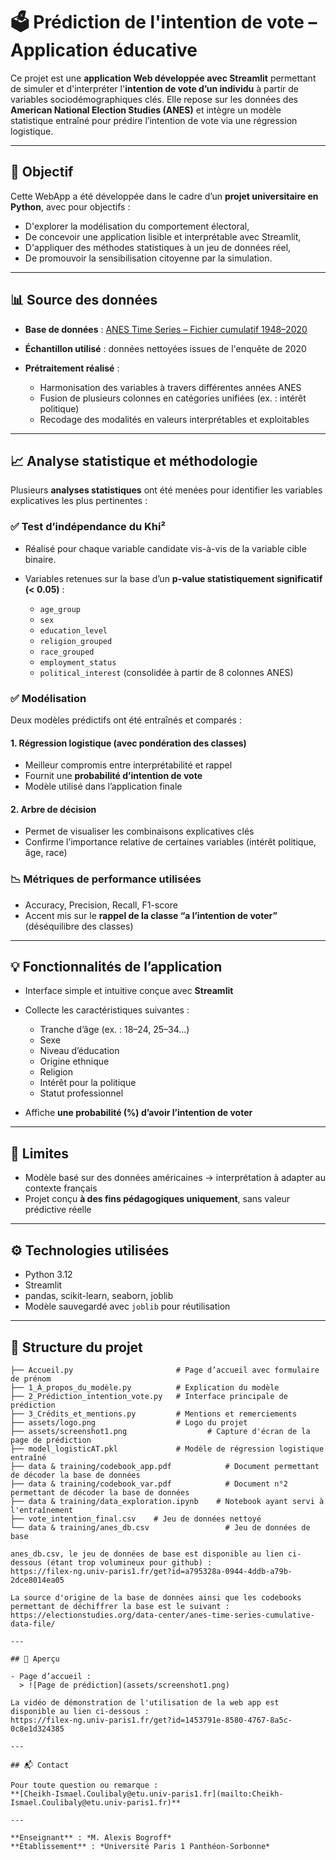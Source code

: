 # 🗳️ Prédiction de l'intention de vote – Application éducative

Ce projet est une **application Web développée avec Streamlit** permettant de simuler et d'interpréter l'**intention de vote d’un individu** à partir de variables sociodémographiques clés. Elle repose sur les données des **American National Election Studies (ANES)** et intègre un modèle statistique entraîné pour prédire l’intention de vote via une régression logistique.

---

## 📌 Objectif

Cette WebApp a été développée dans le cadre d’un **projet universitaire en Python**, avec pour objectifs :

* D'explorer la modélisation du comportement électoral,
* De concevoir une application lisible et interprétable avec Streamlit,
* D'appliquer des méthodes statistiques à un jeu de données réel,
* De promouvoir la sensibilisation citoyenne par la simulation.

---

## 📊 Source des données

* **Base de données** : [ANES Time Series – Fichier cumulatif 1948–2020](https://electionstudies.org/data-center/)
* **Échantillon utilisé** : données nettoyées issues de l'enquête de 2020
* **Prétraitement réalisé** :

  * Harmonisation des variables à travers différentes années ANES
  * Fusion de plusieurs colonnes en catégories unifiées (ex. : intérêt politique)
  * Recodage des modalités en valeurs interprétables et exploitables

---

## 📈 Analyse statistique et méthodologie

Plusieurs **analyses statistiques** ont été menées pour identifier les variables explicatives les plus pertinentes :

### ✅ Test d’indépendance du Khi²

* Réalisé pour chaque variable candidate vis-à-vis de la variable cible binaire.
* Variables retenues sur la base d’un **p-value statistiquement significatif (< 0.05)** :

  * `age_group`
  * `sex`
  * `education_level`
  * `religion_grouped`
  * `race_grouped`
  * `employment_status`
  * `political_interest` (consolidée à partir de 8 colonnes ANES)

### ✅ Modélisation

Deux modèles prédictifs ont été entraînés et comparés :

#### 1. **Régression logistique (avec pondération des classes)**

* Meilleur compromis entre interprétabilité et rappel
* Fournit une **probabilité d’intention de vote**
* Modèle utilisé dans l’application finale

#### 2. **Arbre de décision**

* Permet de visualiser les combinaisons explicatives clés
* Confirme l’importance relative de certaines variables (intérêt politique, âge, race)

### 📉 Métriques de performance utilisées

* Accuracy, Precision, Recall, F1-score
* Accent mis sur le **rappel de la classe “a l’intention de voter”** (déséquilibre des classes)

---

## 💡 Fonctionnalités de l’application

* Interface simple et intuitive conçue avec **Streamlit**
* Collecte les caractéristiques suivantes :

  * Tranche d’âge (ex. : 18–24, 25–34...)
  * Sexe
  * Niveau d’éducation
  * Origine ethnique
  * Religion
  * Intérêt pour la politique
  * Statut professionnel
* Affiche **une probabilité (%) d’avoir l’intention de voter**

---

## 🧠 Limites

* Modèle basé sur des données américaines → interprétation à adapter au contexte français
* Projet conçu **à des fins pédagogiques uniquement**, sans valeur prédictive réelle

---

## ⚙️ Technologies utilisées

* Python 3.12
* Streamlit
* pandas, scikit-learn, seaborn, joblib
* Modèle sauvegardé avec `joblib` pour réutilisation

---

## 📁 Structure du projet

```
├── Accueil.py                       # Page d’accueil avec formulaire de prénom
├── 1_À_propos_du_modèle.py          # Explication du modèle
├── 2_Prédiction_intention_vote.py   # Interface principale de prédiction
├── 3_Crédits_et_mentions.py         # Mentions et remerciements
├── assets/logo.png                  # Logo du projet
├── assets/screenshot1.png                  # Capture d'écran de la page de prédiction
├── model_logisticAT.pkl             # Modèle de régression logistique entraîné
├── data & training/codebook_app.pdf            # Document permettant de décoder la base de données
├── data & training/codebook_var.pdf            # Document n°2 permettant de décoder la base de données
├── data & training/data_exploration.ipynb    # Notebook ayant servi à l'entraînement
├── vote_intention_final.csv    # Jeu de données nettoyé
└── data & training/anes_db.csv                 # Jeu de données de base

anes_db.csv, le jeu de données de base est disponible au lien ci-dessous (étant trop volumineux pour github) :
https://filex-ng.univ-paris1.fr/get?id=a795328a-0944-4ddb-a79b-2dce8014ea05

La source d'origine de la base de données ainsi que les codebooks permettant de déchiffrer la base est le suivant :
https://electionstudies.org/data-center/anes-time-series-cumulative-data-file/

---

## 📸 Aperçu

- Page d’accueil :
  > ![Page de prédiction](assets/screenshot1.png)

La vidéo de démonstration de l'utilisation de la web app est disponible au lien ci-dessous : 
https://filex-ng.univ-paris1.fr/get?id=1453791e-8580-4767-8a5c-0c8e1d324385

---

## 📬 Contact

Pour toute question ou remarque :
**[Cheikh-Ismael.Coulibaly@etu.univ-paris1.fr](mailto:Cheikh-Ismael.Coulibaly@etu.univ-paris1.fr)**

---

**Enseignant** : *M. Alexis Bogroff*
**Établissement** : *Université Paris 1 Panthéon-Sorbonne*
